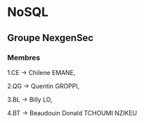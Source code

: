 # NoSQL
## Groupe NexgenSec
### Membres
1.CE -> Chilene EMANE,

2.QG -> Quentin GROPPI, 

3.BL -> Billy LO, 

4.BT -> Beaudouin Donald TCHOUMI NZIKEU 	
